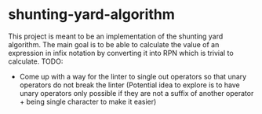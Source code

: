 # shunting-yard-algorithm
This project is meant to be an implementation of the shunting yard algorithm. The main goal is to be able to calculate the value of an expression in infix notation by converting it into RPN which is trivial to calculate.
TODO:
- Come up with a way for the linter to single out operators so that unary operators do not break the linter (Potential idea to explore is to have unary operators only possible if they are not a suffix of another operator + being single character to make it easier)
